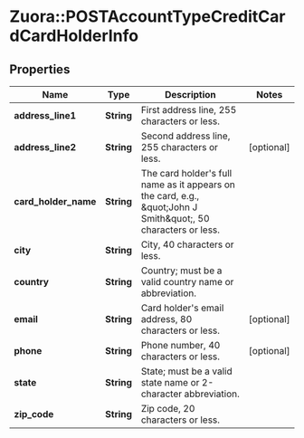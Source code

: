 # Zuora::POSTAccountTypeCreditCardCardHolderInfo

## Properties
Name | Type | Description | Notes
------------ | ------------- | ------------- | -------------
**address_line1** | **String** | First address line, 255 characters or less.  | 
**address_line2** | **String** | Second address line, 255 characters or less.  | [optional] 
**card_holder_name** | **String** | The card holder&#39;s full name as it appears on the card, e.g., \&quot;John J Smith\&quot;, 50 characters or less.  | 
**city** | **String** | City, 40 characters or less.  | 
**country** | **String** | Country; must be a valid country name or abbreviation.  | 
**email** | **String** | Card holder&#39;s email address, 80 characters or less.  | [optional] 
**phone** | **String** | Phone number, 40 characters or less.  | [optional] 
**state** | **String** | State; must be a valid state name or 2-character abbreviation.  | 
**zip_code** | **String** | Zip code, 20 characters or less.  | 


